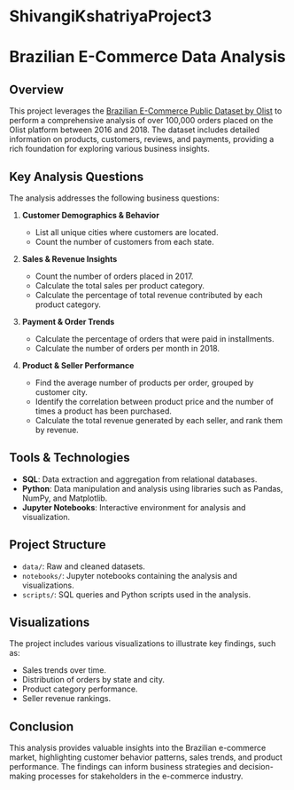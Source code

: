 # ShivangiKshatriyaProject3

#  Brazilian E-Commerce Data Analysis

## Overview

This project leverages the [Brazilian E-Commerce Public Dataset by Olist](https://www.kaggle.com/datasets/olistbr/brazilian-ecommerce) to perform a comprehensive analysis of over 100,000 orders placed on the Olist platform between 2016 and 2018. The dataset includes detailed information on products, customers, reviews, and payments, providing a rich foundation for exploring various business insights.

## Key Analysis Questions

The analysis addresses the following business questions:

1. **Customer Demographics & Behavior**
   - List all unique cities where customers are located.
   - Count the number of customers from each state.

2. **Sales & Revenue Insights**
   - Count the number of orders placed in 2017.
   - Calculate the total sales per product category.
   - Calculate the percentage of total revenue contributed by each product category.

3. **Payment & Order Trends**
   - Calculate the percentage of orders that were paid in installments.
   - Calculate the number of orders per month in 2018.

4. **Product & Seller Performance**
   - Find the average number of products per order, grouped by customer city.
   - Identify the correlation between product price and the number of times a product has been purchased.
   - Calculate the total revenue generated by each seller, and rank them by revenue.

## Tools & Technologies

- **SQL**: Data extraction and aggregation from relational databases.
- **Python**: Data manipulation and analysis using libraries such as Pandas, NumPy, and Matplotlib.
- **Jupyter Notebooks**: Interactive environment for analysis and visualization.

##  Project Structure

- `data/`: Raw and cleaned datasets.
- `notebooks/`: Jupyter notebooks containing the analysis and visualizations.
- `scripts/`: SQL queries and Python scripts used in the analysis.

##  Visualizations

The project includes various visualizations to illustrate key findings, such as:

- Sales trends over time.
- Distribution of orders by state and city.
- Product category performance.
- Seller revenue rankings.

## Conclusion

This analysis provides valuable insights into the Brazilian e-commerce market, highlighting customer behavior patterns, sales trends, and product performance. The findings can inform business strategies and decision-making processes for stakeholders in the e-commerce industry.
